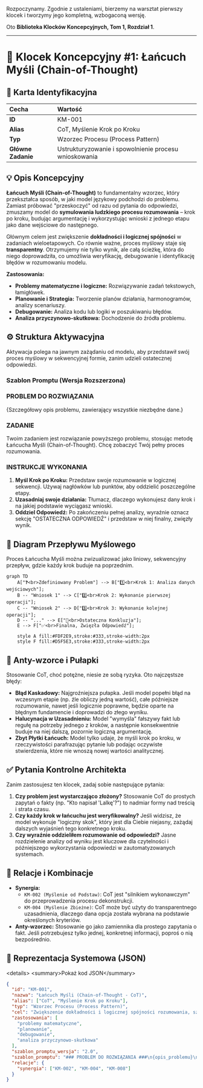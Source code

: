 Rozpoczynamy. Zgodnie z ustaleniami, bierzemy na warsztat pierwszy klocek i tworzymy jego kompletną, wzbogaconą wersję.

Oto **Biblioteka Klocków Koncepcyjnych, Tom 1, Rozdział 1**.

-----


# 🧩 Klocek Koncepcyjny #1: Łańcuch Myśli (Chain-of-Thought)

## 📇 Karta Identyfikacyjna

| Cecha | Wartość |
| :--- | :--- |
| **ID** | KM-001 |
| **Alias** | CoT, Myślenie Krok po Kroku |
| **Typ** | Wzorzec Procesu (Process Pattern) |
| **Główne Zadanie** | Ustrukturyzowanie i spowolnienie procesu wnioskowania |

## 💡 Opis Koncepcyjny

**Łańcuch Myśli (Chain-of-Thought)** to fundamentalny wzorzec, który przekształca sposób, w jaki model językowy podchodzi do problemu. Zamiast próbować "przeskoczyć" od razu od pytania do odpowiedzi, zmuszamy model do **symulowania ludzkiego procesu rozumowania** – krok po kroku, budując argumentację i wykorzystując wnioski z jednego etapu jako dane wejściowe do następnego.

Głównym celem jest zwiększenie **dokładności i logicznej spójności** w zadaniach wieloetapowych. Co równie ważne, proces myślowy staje się **transparentny**. Otrzymujemy nie tylko wynik, ale całą ścieżkę, która do niego doprowadziła, co umożliwia weryfikację, debugowanie i identyfikację błędów w rozumowaniu modelu.

**Zastosowania:**
* **Problemy matematyczne i logiczne:** Rozwiązywanie zadań tekstowych, łamigłówek.
* **Planowanie i Strategia:** Tworzenie planów działania, harmonogramów, analizy scenariuszy.
* **Debugowanie:** Analiza kodu lub logiki w poszukiwaniu błędów.
* **Analiza przyczynowo-skutkowa:** Dochodzenie do źródła problemu.

## ⚙️ Struktura Aktywacyjna

Aktywacja polega na jawnym zażądaniu od modelu, aby przedstawił swój proces myślowy w sekwencyjnej formie, zanim udzieli ostatecznej odpowiedzi.

### Szablon Promptu (Wersja Rozszerzona)

### PROBLEM DO ROZWIĄZANIA

{Szczegółowy opis problemu, zawierający wszystkie niezbędne dane.}

### ZADANIE

Twoim zadaniem jest rozwiązanie powyższego problemu, stosując metodę Łańcucha Myśli (Chain-of-Thought). Chcę zobaczyć Twój pełny proces rozumowania.

### INSTRUKCJE WYKONANIA

1.  **Myśl Krok po Kroku:** Przedstaw swoje rozumowanie w logicznej sekwencji. Używaj nagłówków lub punktów, aby oddzielić poszczególne etapy.
2.  **Uzasadniaj swoje działania:** Tłumacz, dlaczego wykonujesz dany krok i na jakiej podstawie wyciągasz wnioski.
3.  **Oddziel Odpowiedź:** Po zakończeniu pełnej analizy, wyraźnie oznacz sekcję "OSTATECZNA ODPOWIEDŹ" i przedstaw w niej finalny, zwięzły wynik.

## 🌊 Diagram Przepływu Myślowego

Proces Łańcucha Myśli można zwizualizować jako liniowy, sekwencyjny przepływ, gdzie każdy krok buduje na poprzednim.

```mermaid
graph TD
    A["❓<br>Zdefiniowany Problem"] --> B["1️⃣<br>Krok 1: Analiza danych wejściowych"];
    B -- "Wniosek 1" --> C["2️⃣<br>Krok 2: Wykonanie pierwszej operacji"];
    C -- "Wniosek 2" --> D["3️⃣<br>Krok 3: Wykonanie kolejnej operacji"];
    D -- "..." --> E["🏁<br>Ostateczna Konkluzja"];
    E --> F["✅<br>Finalna, Zwięzła Odpowiedź"];

    style A fill:#FDF2E9,stroke:#333,stroke-width:2px
    style F fill:#D5F5E3,stroke:#333,stroke-width:2px
````

## 🚧 Anty-wzorce i Pułapki

Stosowanie CoT, choć potężne, niesie ze sobą ryzyka. Oto najczęstsze błędy:

  * **Błąd Kaskadowy:** Najgroźniejsza pułapka. Jeśli model popełni błąd na wczesnym etapie (np. źle obliczy jedną wartość), całe późniejsze rozumowanie, nawet jeśli logicznie poprawne, będzie oparte na błędnym fundamencie i doprowadzi do złego wyniku.
  * **Halucynacja w Uzasadnieniu:** Model "wymyśla" fałszywy fakt lub regułę na potrzeby jednego z kroków, a następnie konsekwentnie buduje na niej dalszą, pozornie logiczną argumentację.
  * **Zbyt Płytki Łańcuch:** Model tylko udaje, że myśli krok po kroku, w rzeczywistości parafrazując pytanie lub podając oczywiste stwierdzenia, które nie wnoszą nowej wartości analitycznej.

## ✅ Pytania Kontrolne Architekta

Zanim zastosujesz ten klocek, zadaj sobie następujące pytania:

1.  **Czy problem jest wystarczająco złożony?** Stosowanie CoT do prostych zapytań o fakty (np. "Kto napisał 'Lalkę'?") to nadmiar formy nad treścią i strata czasu.
2.  **Czy każdy krok w łańcuchu jest weryfikowalny?** Jeśli widzisz, że model wykonuje "logiczny skok", który jest dla Ciebie niejasny, zażądaj dalszych wyjaśnień tego konkretnego kroku.
3.  **Czy wyraźnie oddzieliłem rozumowanie od odpowiedzi?** Jasne rozdzielenie analizy od wyniku jest kluczowe dla czytelności i późniejszego wykorzystania odpowiedzi w zautomatyzowanych systemach.

## 🔗 Relacje i Kombinacje

  * **Synergia:**
      * `KM-002 (Myślenie od Podstaw)`: CoT jest "silnikiem wykonawczym" do przeprowadzenia procesu dekonstrukcji.
      * `KM-004 (Myślenie Zbieżne)`: CoT może być użyty do transparentnego uzasadnienia, dlaczego dana opcja została wybrana na podstawie określonych kryteriów.
  * **Anty-wzorzec:** Stosowanie go jako zamiennika dla prostego zapytania o fakt. Jeśli potrzebujesz tylko jednej, konkretnej informacji, poproś o nią bezpośrednio.

## 💾 Reprezentacja Systemowa (JSON)

\<details\>
\<summary\>Pokaż kod JSON\</summary\>

```json
{
  "id": "KM-001",
  "nazwa": "Łańcuch Myśli (Chain-of-Thought - CoT)",
  "alias": ["CoT", "Myślenie Krok po Kroku"],
  "typ": "Wzorzec Procesu (Process Pattern)",
  "cel": "Zwiększenie dokładności i logicznej spójności rozumowania, szczególnie w problemach wymagających wielu kroków. Uczynienie procesu wnioskowania transparentnym i audytowalnym.",
  "zastosowania": [
    "problemy matematyczne", 
    "planowanie", 
    "debugowanie", 
    "analiza przyczynowo-skutkowa"
  ],
  "szablon_promptu_wersja": "2.0",
  "szablon_promptu": "### PROBLEM DO ROZWIĄZANIA ###\n{opis_problemu}\n\n### ZADANIE ###\nTwoim zadaniem jest rozwiązanie powyższego problemu, stosując metodę Łańcucha Myśli (Chain-of-Thought). Chcę zobaczyć Twój pełny proces rozumowania.\n\n### INSTRUKCJE WYKONANIA ###\n1. Myśl Krok po Kroku: Przedstaw swoje rozumowanie w logicznej sekwencji.\n2. Uzasadniaj swoje działania: Tłumacz, dlaczego wykonujesz dany krok.\n3. Oddziel Odpowiedź: Po zakończeniu analizy, wyraźnie oznacz sekcję 'OSTATECZNA ODPOWIEDŹ' i przedstaw w niej finalny, zwięzły wynik.",
  "relacje": {
    "synergia": ["KM-002", "KM-004", "KM-008"]
  }
}
```

